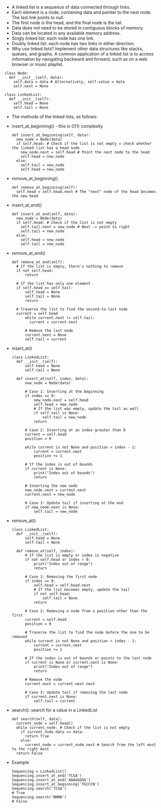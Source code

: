 - A linked list is a sequence of data connected through links.
- Each element is a node, containing data and pointer to the next node. The last link points to null.
- The first node is the head, and the final node is the tail.
- Data does not need to be stored in contiguous blocks of memory.
- Data can be located in any available memory address.
- Singly linked list: each node has one link.
- Doubly linked list: each node has two links in either direction.
- Why use linked lists? Implement other data structures like stacks, queues, and graphs. A common application of a linked list is to access information by navigating backward and forward, such as on a web browser or music playlist.

```
class Node:
  def __init__(self, data):
    self.data = data # Alternatively, self.value = data
    self.next = None
```

```
class LinkedList:
  def __init__(self):
    self.head = None
    self.tail = None
```

- The methods of the linked lists, as follows:
- insert_at_beginning() - this is $O(1)$ complexity
  ```
  def insert_at_beginning(self, data):
    new_node = Node(data)
    if self.head: # Check if the list is not empty = check whether the linked list has a head node
      new_node.next = self.head # Point the next node to the head
      self.head = new_node
    else:
      self.tail = new_node
      self.head = new_node
  ```
- remove_at_beginning()
  ```
  def remove_at_beginning(self):
    self.head = self.head.next # The "next" node of the head becomes the new head
  ```
- insert_at_end()
  ```
  def insert_at_end(self, data):
    new_node = Node(data)
    if self.head: # Check if the list is not empty
      self.tail.next = new_node # Next -> point to right
      self.tail = new_node
    else:
      self.head = new_node
      self.tail = new_node
  ```
- remove_at_end()
  ```
  def remove_at_end(self):
    # If the list is empty, there's nothing to remove
    if not self.head:
        return

    # If the list has only one element
    if self.head == self.tail:
        self.head = None
        self.tail = None
        return

    # Traverse the list to find the second-to-last node
    current = self.head
        while current.next != self.tail:
          current = current.next
  
        # Remove the last node
        current.next = None
        self.tail = current
  ```
- insert_at()
  ```
  class LinkedList:
    def __init__(self):
        self.head = None
        self.tail = None

    def insert_at(self, index, data):
        new_node = Node(data)

        # Case 1: Inserting at the beginning
        if index == 0:
            new_node.next = self.head
            self.head = new_node
            # If the list was empty, update the tail as well
            if self.tail is None:
                self.tail = new_node
            return

        # Case 2: Inserting at an index greater than 0
        current = self.head
        position = 0

        while current is not None and position < index - 1:
            current = current.next
            position += 1

        # If the index is out of bounds
        if current is None:
            print("Index out of bounds")
            return

        # Inserting the new node
        new_node.next = current.next
        current.next = new_node

        # Case 3: Update tail if inserting at the end
        if new_node.next is None:
            self.tail = new_node

  ```
- remove_at()
  ```
  class LinkedList:
    def __init__(self):
        self.head = None
        self.tail = None

    def remove_at(self, index):
        # If the list is empty or index is negative
        if not self.head or index < 0:
            print("Index out of range")
            return

        # Case 1: Removing the first node
        if index == 0:
            self.head = self.head.next
            # If the list becomes empty, update the tail
            if not self.head:
                self.tail = None
            return

        # Case 2: Removing a node from a position other than the first
        current = self.head
        position = 0

        # Traverse the list to find the node before the one to be removed
        while current is not None and position < index - 1:
            current = current.next
            position += 1

        # If the index is out of bounds or points to the last node
        if current is None or current.next is None:
            print("Index out of range")
            return

        # Remove the node
        current.next = current.next.next

        # Case 3: Update tail if removing the last node
        if current.next is None:
            self.tail = current

  ```
- search(): search for a value in a LinkedList
  ```
  def search(self, data):
    current_node = self.head()
    while current_node: # Check if the list is not empty
      if current_node.data == data:
        return True
      else:
        current_node = current_node.next # Search from the left most to the right most
    return False
  ```


- Example
  ```
  Sequencing = LinkedList()
  Sequencing.insert_at_end('TCGA')
  Sequencing.insert_at_end('AAAGGGGG')
  Sequencing.insert_at_beginning('TGCCCN')
  Sequencing.search('TCGA')
  # True
  Sequencing.search('NNNN')
  # False
  ```
